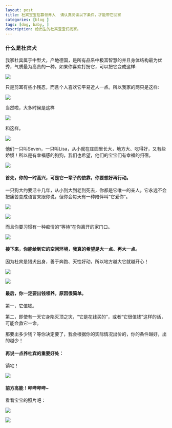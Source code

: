 ```yaml
---
layout: post
title: 杜宾宝宝招募领养人  请认真阅读以下条件，才能带它回家
categories: [blog ]
tags: [dog, baby, ]
description: 给出生的杜宾宝宝们找家。
---
```


### 什么是杜宾犬


我家杜宾属于中型犬，产地德国，是所有品系中极富智慧的并且身体结构最为优秀，气质最为高贵的一种。如果你喜欢打扮它，可以把它变成这样:

![](http://7xp5vc.com1.z0.glb.clouddn.com/dog%20sample.jpg)

只是剪耳有些小残忍，而且个人喜欢它平易近人一点。所以我家的两只是这样:

![](http://7xp5vc.com1.z0.glb.clouddn.com/qqqqqq.JPG)

当然啦，大多时候是这样

![](http://7xp5vc.com1.z0.glb.clouddn.com/850057437.jpg)

和这样。

![](http://7xp5vc.com1.z0.glb.clouddn.com/1004966513.jpg)

他们一只叫Seven，一只叫Lisa，从小就在庄园里长大，地方大、吃得好，又有些娇惯！所以是有幸福感的狗狗，我们也希望，他们的宝宝们有幸福的归宿。

![](http://7xp5vc.com1.z0.glb.clouddn.com/1880398140.jpg)

#### 首先，你的一时高兴，可是它一辈子的依靠，你要想好再行动。


一只狗大约要活十几年，从小到大到老到死去，你都是它唯一的亲人。它永远不会把痛苦变成语言来跟你说，但你会每天有一种陪伴叫“它爱你”。

![](http://7xp5vc.com1.z0.glb.clouddn.com/ddfhbsrjtrjujhrtryhtrghxdfser.JPG)


![](http://7xp5vc.com1.z0.glb.clouddn.com/IMG_7882.JPG)

而且你要习惯有一种痴情的“等待”在你离开的家门口。

![](http://7xp5vc.com1.z0.glb.clouddn.com/1348154399.jpg)

#### 接下来，你能给到它的空间环境，我真的希望是大一点、再大一点。


因为杜宾是猎犬出身，善于奔跑、天性好动，所以地方越大它就越开心！

![](http://7xp5vc.com1.z0.glb.clouddn.com/858834404.jpg)


![](http://7xp5vc.com1.z0.glb.clouddn.com/582258929fghfght.jpg)

#### 最后，你一定要出钱领养，原因很简单。


第一，它值钱。  

第二，即使有一天它身陷灭顶之灾，“它是花钱买的”，或者“它很值钱”这样的话，可能会救它一命。  

那要出多少钱？等你决定要了，我会根据你的实际情况出价的，你的条件越好，出的越少！


#### 再说一点养杜宾的重要好处：


镇宅！

![](http://7xp5vc.com1.z0.glb.clouddn.com/940023731.jpg)

#### 前方高能！哔哔哔哔~


看看宝宝的照片吧：

![](http://7xp5vc.com1.z0.glb.clouddn.com/1326494100.jpg)


![](http://7xp5vc.com1.z0.glb.clouddn.com/881248708.jpg)

